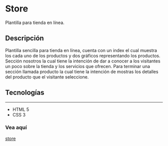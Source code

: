 # Store
Plantilla para tienda en línea.
## Descripción
Plantilla sencilla para tienda en línea, cuenta con un index el cual muestra los cada uno de los productos y dos gráficos representando los productos. Sección nosotros la cual tiene la intención de dar a conocer a los visitantes un poco sobre la tienda y los servicios que ofrecen. Para terminar una sección llamada producto la cual tiene la intención de mostras los detalles del producto que el visitante seleccione.
## Tecnologías
***
* HTML 5
* CSS 3
### Vea aquí
[store](https://jcerrito.github.io/store/)
